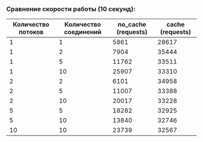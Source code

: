 ### Сравнение скорости работы (10 секунд): 

| Количество потоков | Количество соединений | no_cache (requests)| cache (requests)      |
|----|----|-------|-------|
| 1  | 1  | 5861 | 28617 |
| 1  | 2  | 7904 | 35444 |
| 1  | 5  | 11762 | 33511 |
| 1  | 10 | 25907 | 33310 |
| 2  | 2  | 6101 | 34958 |
| 2  | 5  | 11007 | 33388 |
| 2  | 10 | 20017 | 33228 |
| 5  | 5  | 18282 | 32925 |
| 5  | 10 | 13840 | 32746 |
| 10 | 10 | 23739 | 32567 |